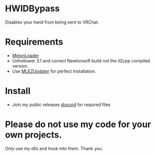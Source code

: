 # HWIDBypass
Disables your hwid from being sent to VRChat.

# Requirements
- [MelonLoader](https://github.com/HerpDerpinstine/MelonLoader)
- Unhollower 3.1 and correct Newtonsoft build not the il2cpp compiled version.
- Use [MLEZUpdater](https://github.com/l-404-l/MLEZUpdater) for perfect Installation.

# Install
- Join my public releases [discord](https://discord.gg/PMmbwc2) for required files


# Please do not use my code for your own projects.
Only use my dlls and hook into them. Thank you.
